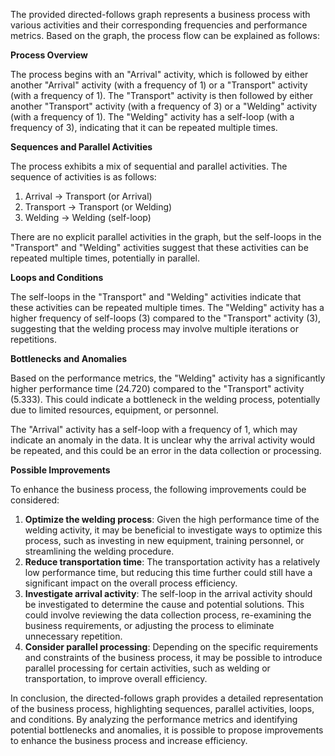 The provided directed-follows graph represents a business process with various activities and their corresponding frequencies and performance metrics. Based on the graph, the process flow can be explained as follows:

**Process Overview**

The process begins with an "Arrival" activity, which is followed by either another "Arrival" activity (with a frequency of 1) or a "Transport" activity (with a frequency of 1). The "Transport" activity is then followed by either another "Transport" activity (with a frequency of 3) or a "Welding" activity (with a frequency of 1). The "Welding" activity has a self-loop (with a frequency of 3), indicating that it can be repeated multiple times.

**Sequences and Parallel Activities**

The process exhibits a mix of sequential and parallel activities. The sequence of activities is as follows:

1. Arrival -> Transport (or Arrival)
2. Transport -> Transport (or Welding)
3. Welding -> Welding (self-loop)

There are no explicit parallel activities in the graph, but the self-loops in the "Transport" and "Welding" activities suggest that these activities can be repeated multiple times, potentially in parallel.

**Loops and Conditions**

The self-loops in the "Transport" and "Welding" activities indicate that these activities can be repeated multiple times. The "Welding" activity has a higher frequency of self-loops (3) compared to the "Transport" activity (3), suggesting that the welding process may involve multiple iterations or repetitions.

**Bottlenecks and Anomalies**

Based on the performance metrics, the "Welding" activity has a significantly higher performance time (24.720) compared to the "Transport" activity (5.333). This could indicate a bottleneck in the welding process, potentially due to limited resources, equipment, or personnel.

The "Arrival" activity has a self-loop with a frequency of 1, which may indicate an anomaly in the data. It is unclear why the arrival activity would be repeated, and this could be an error in the data collection or processing.

**Possible Improvements**

To enhance the business process, the following improvements could be considered:

1. **Optimize the welding process**: Given the high performance time of the welding activity, it may be beneficial to investigate ways to optimize this process, such as investing in new equipment, training personnel, or streamlining the welding procedure.
2. **Reduce transportation time**: The transportation activity has a relatively low performance time, but reducing this time further could still have a significant impact on the overall process efficiency.
3. **Investigate arrival activity**: The self-loop in the arrival activity should be investigated to determine the cause and potential solutions. This could involve reviewing the data collection process, re-examining the business requirements, or adjusting the process to eliminate unnecessary repetition.
4. **Consider parallel processing**: Depending on the specific requirements and constraints of the business process, it may be possible to introduce parallel processing for certain activities, such as welding or transportation, to improve overall efficiency.

In conclusion, the directed-follows graph provides a detailed representation of the business process, highlighting sequences, parallel activities, loops, and conditions. By analyzing the performance metrics and identifying potential bottlenecks and anomalies, it is possible to propose improvements to enhance the business process and increase efficiency.